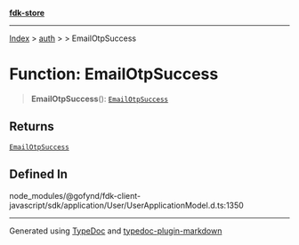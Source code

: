 [**fdk-store**](../../../README.md)
***

[Index](../../../API.md) > [auth](../../README.md) > [<internal>](../README.md) > EmailOtpSuccess

# Function: EmailOtpSuccess

> **EmailOtpSuccess**(): [`EmailOtpSuccess`](../type-aliases/type-alias.EmailOtpSuccess.md)

## Returns

[`EmailOtpSuccess`](../type-aliases/type-alias.EmailOtpSuccess.md)

## Defined In

node\_modules/@gofynd/fdk-client-javascript/sdk/application/User/UserApplicationModel.d.ts:1350

***
Generated using [TypeDoc](https://typedoc.org/) and [typedoc-plugin-markdown](https://www.npmjs.com/package/typedoc-plugin-markdown)
